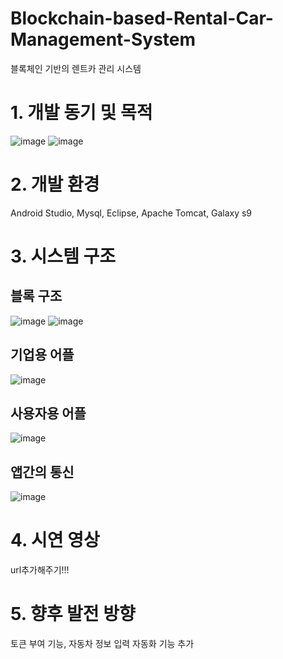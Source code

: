 # Blockchain-based-Rental-Car-Management-System
블록체인 기반의 렌트카 관리 시스템

# 1. 개발 동기 및 목적

![image](https://user-images.githubusercontent.com/54186647/63193041-6a7a9280-c0a7-11e9-870b-29335f9e502e.png)
![image](https://user-images.githubusercontent.com/54186647/63193134-a44b9900-c0a7-11e9-8dc8-ae85425174e3.png)

# 2. 개발 환경

 Android Studio, Mysql, Eclipse, Apache Tomcat, Galaxy s9

# 3. 시스템 구조

## 블록 구조
![image](https://user-images.githubusercontent.com/54186647/63193263-fc829b00-c0a7-11e9-8671-224798cf8afb.png)
![image](https://user-images.githubusercontent.com/54186647/63193263-fc829b00-c0a7-11e9-8671-224798cf8afb.png)

## 기업용 어플
![image](https://user-images.githubusercontent.com/54186647/63214637-aec46c00-c155-11e9-9036-15674749eb63.png)

## 사용자용 어플
![image](https://user-images.githubusercontent.com/54186647/63193370-45d2ea80-c0a8-11e9-9d3c-7109d2505a91.png)

## 앱간의 통신
![image](https://user-images.githubusercontent.com/54186647/63193408-5b481480-c0a8-11e9-8140-5b0daaf0581e.png)

# 4. 시연 영상

 url추가해주기!!!

# 5. 향후 발전 방향

 토큰 부여 기능, 자동차 정보 입력 자동화 기능 추가


